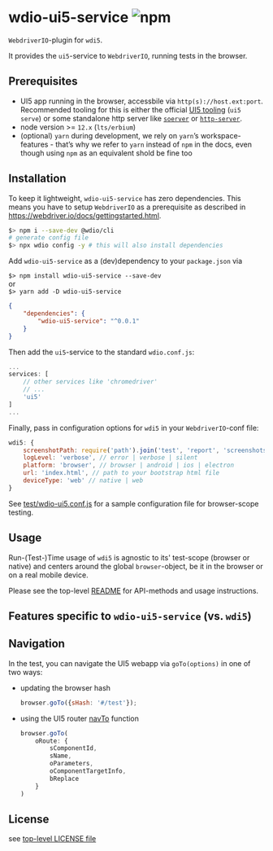 # wdio-ui5-service ![npm](https://img.shields.io/npm/v/wdi5-service)

`WebdriverIO`-plugin for `wdi5`.

It provides the `ui5`-service to `WebdriverIO`, running tests in the browser.

## Prerequisites

- UI5 app running in the browser, accessbile via `http(s)://host.ext:port`.
  Recommended tooling for this is either the official [UI5 tooling](https://github.com/SAP/ui5-tooling) (`ui5 serve`) or some standalone http server like [`soerver`](https://github.com/vobu/soerver) or [`http-server`](https://www.npmjs.com/package/http-server).
- node version >= `12.x` (`lts/erbium`)
- (optional) `yarn` 
  during development, we rely on `yarn`’s workspace-features - that’s why we refer to `yarn` instead of `npm` in the docs, even though using `npm` as an equivalent shold be fine too

## Installation

To keep it lightweight, `wdio-ui5-service` has zero dependencies. This means you have to setup `WebdriverIO` as a prerequisite as described in https://webdriver.io/docs/gettingstarted.html.

```bash
$> npm i --save-dev @wdio/cli
# generate config file
$> npx wdio config -y # this will also install dependencies
```

Add `wdio-ui5-service` as a (dev)dependency to your `package.json` via

`$> npm install wdio-ui5-service --save-dev`  
or  
`$> yarn add -D wdio-ui5-service`

```json
{
    "dependencies": {
        "wdio-ui5-service": "^0.0.1"
    }
}
```

Then add the `ui5`-service to the standard `wdio.conf.js`:

```javascript
...
services: [
    // other services like 'chromedriver'
    // ...
    'ui5'
]
...
```

Finally, pass in configuration options for `wdi5` in your `WebdriverIO`-conf file:

```javascript
wdi5: {
    screenshotPath: require('path').join('test', 'report', 'screenshots'),
    logLevel: 'verbose', // error | verbose | silent
    platform: 'browser', // browser | android | ios | electron
    url: 'index.html', // path to your bootstrap html file
    deviceType: 'web' // native | web
}
```

See [test/wdio-ui5.conf.js](test/wdio-ui5.conf.js) for a sample configuration file for browser-scope testing.

## Usage

Run-(Test-)Time usage of `wdi5` is agnostic to its' test-scope (browser or native) and centers around the global `browser`-object, be it in the browser or on a real mobile device.

Please see the top-level [README](../README.md#Usage) for API-methods and usage instructions.

## Features specific to `wdio-ui5-service` (vs. `wdi5`)

## Navigation

In the test, you can navigate the UI5 webapp via `goTo(options)` in one of two ways:

-   updating the browser hash
    ```javascript
    browser.goTo({sHash: '#/test'});
    ```
-   using the UI5 router [navTo](https://openui5.netweaver.ondemand.com/api/sap.ui.core.routing.Router#methods/navTo) function
    ```javascript
    browser.goTo(
        oRoute: {
            sComponentId,
            sName,
            oParameters,
            oComponentTargetInfo,
            bReplace
        }
    )
    ```

## License

see [top-level LICENSE file](../LICENSE)

